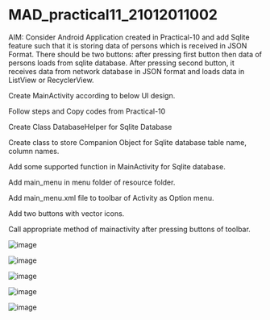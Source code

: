 # MAD_practical11_21012011002

AIM: Consider Android Application created in Practical-10 and add Sqlite feature such that it is storing data of persons which is received in JSON Format. There should be two buttons: after pressing first button then data of persons loads from sqlite database. After pressing second button, it receives data from network database in JSON format and loads data in ListView or RecyclerView.

Create MainActivity according to below UI design.

Follow steps and Copy codes from Practical-10

Create Class DatabaseHelper for Sqlite Database

Create class to store Companion Object for Sqlite database table name, column names.

 Add some supported function in MainActivity for Sqlite database.

Add main_menu in menu folder of resource folder.

Add main_menu.xml file to toolbar of Activity as Option menu.

Add two buttons with vector icons.

Call appropriate method of mainactivity after pressing buttons of toolbar.

![image](https://github.com/Chintan0484/MAD_practical11_21012011002/assets/98694412/ae41fe16-7734-461d-80b9-a65e373d914e)

![image](https://github.com/Chintan0484/MAD_practical11_21012011002/assets/98694412/d85ef87d-ef09-4f0e-a091-6fe63d74f774)


![image](https://github.com/Chintan0484/MAD_practical11_21012011002/assets/98694412/761e5006-fcd3-4e0e-a6d3-1c6d169bff56)

![image](https://github.com/Chintan0484/MAD_practical11_21012011002/assets/98694412/af36c55a-695f-4aa0-94ad-f9ab6b9e922e)

![image](https://github.com/Chintan0484/MAD_practical11_21012011002/assets/98694412/861679d1-1cb3-41bc-83d4-5d4e0e11e350)

